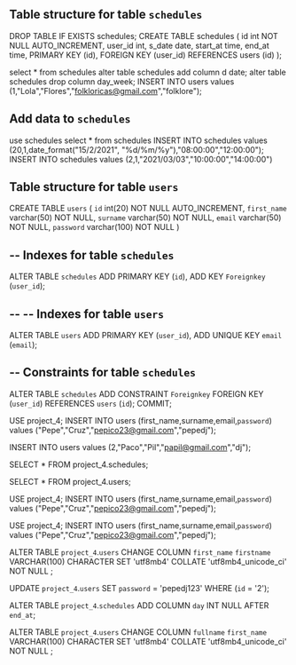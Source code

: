 
Table structure for table `schedules`
--

DROP TABLE IF EXISTS schedules;
CREATE TABLE schedules (
    id int NOT NULL AUTO_INCREMENT,
    user_id int,
    s_date date,
    start_at time,
    end_at time,
    PRIMARY KEY (id),
    FOREIGN KEY (user_id) REFERENCES users (id)
    );

select * from schedules
alter table schedules add column d date;
alter table schedules drop column day_week;
INSERT INTO users values (1,"Lola","Flores","folkloricas@gmail.com","folklore");


Add data to `schedules`
--
use schedules
select * from schedules
INSERT INTO schedules values (20,1,date_format("15/2/2021", "%d/%m/%y"),"08:00:00","12:00:00");
INSERT INTO schedules values (2,1,"2021/03/03","10:00:00","14:00:00")


Table structure for table `users`
--
CREATE TABLE `users` (
  `id` int(20) NOT NULL AUTO_INCREMENT,
  `first_name` varchar(50) NOT NULL,
  `surname` varchar(50) NOT NULL,
  `email` varchar(50) NOT NULL,
  `password` varchar(100) NOT NULL
) 

-- Indexes for table `schedules`
--
ALTER TABLE `schedules`
  ADD PRIMARY KEY (`id`),
  ADD KEY `Foreignkey` (`user_id`);

--
-- Indexes for table `users`
--
ALTER TABLE `users`
  ADD PRIMARY KEY (`user_id`),
  ADD UNIQUE KEY `email` (`email`);


-- Constraints for table `schedules`
--
ALTER TABLE `schedules`
  ADD CONSTRAINT `Foreignkey` FOREIGN KEY (`user_id`) REFERENCES `users` (`id`);
COMMIT;

USE project_4;
INSERT INTO users (first_name,surname,email,`password`) values ("Pepe","Cruz","pepico23@gmail.com","pepedj");


 INSERT INTO users values (2,"Paco","Pil","papil@gmail.com","dj");





 SELECT * FROM project_4.schedules;

 SELECT * FROM project_4.users;

 USE project_4;
INSERT INTO users (first_name,surname,email,`password`) values ("Pepe","Cruz","pepico23@gmail.com","pepedj");


USE project_4;
INSERT INTO users (first_name,surname,email,`password`) values ("Pepe","Cruz","pepico23@gmail.com","pepedj");

ALTER TABLE `project_4`.`users` 
CHANGE COLUMN `first_name` `firstname` VARCHAR(100) CHARACTER SET 'utf8mb4' COLLATE 'utf8mb4_unicode_ci' NOT NULL ;


UPDATE `project_4`.`users` SET `password` = 'pepedj123' WHERE (`id` = '2');


ALTER TABLE `project_4`.`schedules` 
ADD COLUMN `day` INT NULL AFTER `end_at`;

ALTER TABLE `project_4`.`users` 
CHANGE COLUMN `fullname` `first_name` VARCHAR(100) CHARACTER SET 'utf8mb4' COLLATE 'utf8mb4_unicode_ci' NOT NULL ;
